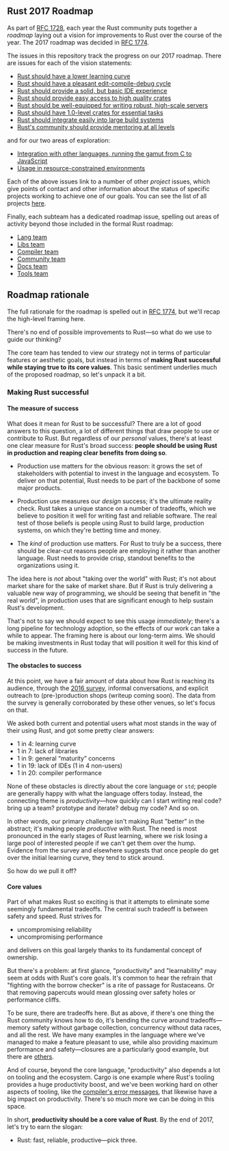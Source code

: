 ## Rust 2017 Roadmap

As part of [RFC 1728](https://github.com/rust-lang/rfcs/pull/1728), each year
the Rust community puts together a *roadmap* laying out a vision for
improvements to Rust over the course of the year. The 2017 roadmap was decided
in [RFC 1774](https://github.com/rust-lang/rfcs/pull/1774).

The issues in this repository track the progress on our 2017 roadmap. There are
issues for each of the vision statements:

* [Rust should have a lower learning curve](https://github.com/aturon/rust-roadmap/issues/3)
* [Rust should have a pleasant edit-compile-debug cycle](https://github.com/aturon/rust-roadmap/issues/1)
* [Rust should provide a solid, but basic IDE experience](https://github.com/aturon/rust-roadmap/issues/2)
* [Rust should provide easy access to high quality crates](https://github.com/aturon/rust-roadmap/issues/9)
* [Rust should be well-equipped for writing robust, high-scale servers](https://github.com/aturon/rust-roadmap/issues/10)
* [Rust should have 1.0-level crates for essential tasks](https://github.com/aturon/rust-roadmap/issues/11)
* [Rust should integrate easily into large build systems](https://github.com/aturon/rust-roadmap/issues/12)
* [Rust's community should provide mentoring at all levels](https://github.com/aturon/rust-roadmap/issues/13)

and for our two areas of exploration:

* [Integration with other languages, running the gamut from C to JavaScript](https://github.com/aturon/rust-roadmap/issues/14)
* [Usage in resource-constrained environments](https://github.com/aturon/rust-roadmap/issues/15)

Each of the above issues link to a number of other *project* issues, which give
points of contact and other information about the status of specific projects
working to achieve one of our goals. You can see the list of all projects [here](https://github.com/aturon/rust-roadmap/issues?q=is%3Aissue+is%3Aopen+label%3AProject).

Finally, each subteam has a dedicated roadmap issue, spelling out areas of
activity beyond those included in the formal Rust roadmap:

- [Lang team](https://github.com/aturon/rust-roadmap/issues/18)
- [Libs team](https://github.com/aturon/rust-roadmap/issues/19)
- [Compiler team](https://github.com/aturon/rust-roadmap/issues/21)
- [Community team](https://github.com/aturon/rust-roadmap/issues/22)
- [Docs team](https://github.com/aturon/rust-roadmap/issues/20)
- [Tools team](https://github.com/aturon/rust-roadmap/issues/23)

## Roadmap rationale

The full rationale for the roadmap is spelled out in
[RFC 1774](https://github.com/rust-lang/rfcs/pull/1774), but we'll recap the
high-level framing here.

There's no end of possible improvements to Rust—so what do we use to guide our
thinking?

The core team has tended to view our strategy not in terms of particular features or
aesthetic goals, but instead in terms of **making Rust successful while staying
true to its core values**. This basic sentiment underlies much of the proposed
roadmap, so let's unpack it a bit.

### Making Rust successful

#### The measure of success

What does it mean for Rust to be successful? There are a lot of good answers to
this question, a lot of different things that draw people to use or contribute
to Rust. But regardless of our *personal* values, there's at least one clear
measure for Rust's broad success: **people should be using Rust in
production and reaping clear benefits from doing so**.

- Production use matters for the obvious reason: it grows the set of
  stakeholders with potential to invest in the language and ecosystem. To
  deliver on that potential, Rust needs to be part of the backbone of some major
  products.

- Production use measures our *design* success; it's the ultimate reality
  check. Rust takes a unique stance on a number of tradeoffs, which we believe
  to position it well for writing fast and reliable software. The real test of
  those beliefs is people using Rust to build large, production systems, on
  which they're betting time and money.

- The *kind* of production use matters. For Rust to truly be a success, there
  should be clear-cut reasons people are employing it rather than another
  language. Rust needs to provide crisp, standout benefits to the organizations
  using it.

The idea here is *not* about "taking over the world" with Rust; it's not about
market share for the sake of market share. But if Rust is truly delivering a
valuable new way of programming, we should be seeing that benefit in "the real
world", in production uses that are significant enough to help sustain Rust's
development.

That's not to say we should expect to see this usage *immediately*; there's a
long pipeline for technology adoption, so the effects of our work can take a
while to appear. The framing here is about our long-term aims. We should be
making investments in Rust today that will position it well for this kind of
success in the future.

#### The obstacles to success

At this point, we have a fair amount of data about how Rust is reaching its
audience, through the [2016 survey], informal conversations, and explicit
outreach to (pre-)production shops (writeup coming soon). The data from the
survey is generally corroborated by these other venues, so let's focus on that.

[2016 survey]: https://blog.rust-lang.org/2016/06/30/State-of-Rust-Survey-2016.html

We asked both current and potential users what most stands in the way of their
using Rust, and got some pretty clear answers:

- 1 in 4: learning curve
- 1 in 7: lack of libraries
- 1 in 9: general “maturity” concerns
- 1 in 19: lack of IDEs (1 in 4 non-users)
- 1 in 20: compiler performance

None of these obstacles is directly about the core language or `std`; people are
generally happy with what the language offers today. Instead, the connecting
theme is *productivity*—how quickly can I start writing real code? bring up a
team? prototype and iterate? debug my code? And so on.

In other words, our primary challenge isn't making Rust "better" in the
abstract; it's making people *productive* with Rust. The need is most pronounced
in the early stages of Rust learning, where we risk losing a large pool of
interested people if we can't get them over the hump. Evidence from the survey
and elsewhere suggests that once people do get over the initial learning curve,
they tend to stick around.

So how do we pull it off?

#### Core values

Part of what makes Rust so exciting is that it attempts to eliminate some
seemingly fundamental tradeoffs. The central such tradeoff is between safety
and speed. Rust strives for

- uncompromising reliability
- uncompromising performance

and delivers on this goal largely thanks to its fundamental concept of
ownership.

But there's a problem: at first glance, "productivity" and "learnability" may
seem at odds with Rust's core goals. It's common to hear the refrain that
"fighting with the borrow checker" is a rite of passage for Rustaceans. Or that
removing papercuts would mean glossing over safety holes or performance cliffs.

To be sure, there are tradeoffs here. But as above, if there's one thing the
Rust community knows how to do, it's bending the curve around tradeoffs—memory
safety without garbage collection, concurrency without data races, and all the
rest. We have many examples in the language where we've managed to make a
feature pleasant to use, while also providing maximum performance and
safety—closures are a particularly good example, but there are
[others](https://internals.rust-lang.org/t/roadmap-2017-productivity-learning-curve-and-expressiveness/4097).

And of course, beyond the core language, "productivity" also depends a lot on
tooling and the ecosystem. Cargo is one example where Rust's tooling provides a
huge productivity boost, and we've been working hard on other aspects of
tooling, like the
[compiler's error messages](https://blog.rust-lang.org/2016/08/10/Shape-of-errors-to-come.html),
that likewise have a big impact on productivity. There's so much more we can be
doing in this space.

In short, **productivity should be a core value of Rust**. By the end of 2017,
let's try to earn the slogan:

- Rust: fast, reliable, productive—pick three.
